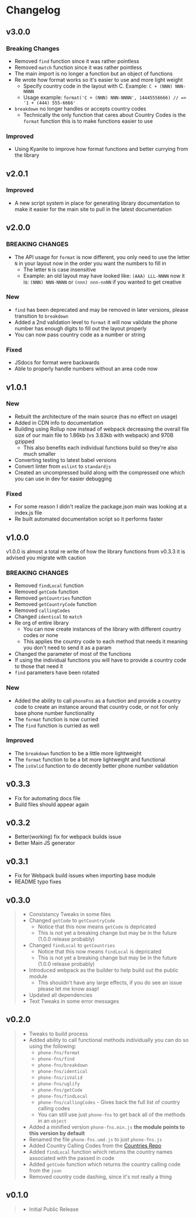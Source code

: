 # Changelog

## v3.0.0

### Breaking Changes

- Removed `find` function since it was rather pointless
- Removed `match` function since it was rather pointless
- The main import is no longer a function but an object of functions
- Re wrote how format works so it's easier to use and more light weight
  - Specify country code in the layout with C. Example: `C + (NNN) NNN-NNNN`
  - Usage example: `format('C + (NNN) NNN-NNNN', 14445556666) // => '1 + (444) 555-6666'`
- `breakdown` no longer handles or accepts country codes
  - Technically the only function that cares about Country Codes is the `format` function this is to make functions easier to use

### Improved

- Using Kyanite to improve how format functions and better currying from the library

## v2.0.1

### Improved

- A new script system in place for generating library documentation to make it easier for the main site to pull in the latest documentation

## v2.0.0

### BREAKING CHANGES

- The API usage for `format` is now different, you only need to use the letter `N` in your layout now in the order you want the numbers to fill in
  - The letter `N` is case insensitive
  - Example: an old layout may have looked like: `(AAA) LLL-NNNN` now it is: `(NNN) NNN-NNNN` or  `(nnn) nnn-nnNN` if you wanted to get creative

### New

- `find` has been deprecated and may be removed in later versions, please transition to `breakdown`
- Added a 2nd validation level to `format` it will now validate the phone number has enough digits to fill out the layout properly
- You can now pass country code as a number or string

### Fixed

- JSdocs for format were backwards
- Able to properly handle numbers without an area code now

## v1.0.1

### New

- Rebuilt the architecture of the main source (has no effect on usage)
- Added in CDN info to documentation
- Building using Rollup now instead of webpack decreasing the overall file size of our main file to 1.86kb (vs 3.83kb with webpack) and 970B gzipped
  - This also benefits each individual functions build so they're also much smaller
- Converting testing to latest babel versions
- Convert linter from `eslint` to `standardjs`
- Created an uncompressed build along with the compressed one which you can use in dev for easier debugging

### Fixed

- For some reason I didn't realize the package.json main was looking at a index.js file
- Re built automated documentation script so it performs faster

## v1.0.0

v1.0.0 is almost a total re write of how the library functions from v0.3.3 it is advised you migrate with caution

### BREAKING CHANGES

- Removed `findLocal` function
- Removed `getCode` function
- Removed `getCountries` function
- Removed `getCountryCode` function
- Removed `callingCodes`
- Changed `identical` to `match`
- Re org of entire library
    - You can now create instances of the library with different country codes or none
    - This applies the country code to each method that needs it meaning you don't need to send it as a param
- Changed the parameter of most of the functions
- If using the individual functions you will have to provide a country code to those that need it
- `find` parameters have been rotated

### New

- Added the ability to call `phoneFns` as a function and provide a country code to create an instance around that country code, or not for only base phone number functionality
- The `format` function is now curried
- The `find` function is curried as well

### Improved

- The `breakdown` function to be a little more lightweight
- The `format` function to be a bit more lightweight and functional
- The `isValid` function to do decently better phone number validation


## v0.3.3

- Fix for automating docs file
- Build files should appear again

## v0.3.2

- Better(working) fix for webpack builds issue
- Better Main JS generator

## v0.3.1

- Fix for Webpack build issues when importing base module
- README typo fixes

## v0.3.0

> - Consistancy Tweaks in some files
> - Changed `getCode` to `getCountryCode`
>   - Notice that this now means `getCode` is depricated
>   - This is not yet a breaking change but may be in the future (1.0.0 release probably)
> - Changed `findLocal` to `getCountries`
>   - Notice that this now means `findLocal` is depricated
>   - This is not yet a breaking change but may be in the future (1.0.0 release probably)
> - Introduced webpack as the builder to help build out the public module
>   - This shouldn't have any large effects, if you do see an issue please let me know asap!
> - Updated all dependencies
> - Text Tweaks in some error messages

## v0.2.0

> - Tweaks to build process
> - Added ability to call functional methods individually you can do so using the following:
>   - `phone-fns/format`
>   - `phone-fns/find`
>   - `phone-fns/breakdown`
>   - `phone-fns/identical`
>   - `phone-fns/isValid`
>   - `phone-fns/uglify`
>   - `phone-fns/getCode`
>   - `phone-fns/findLocal`
>   - `phone-fns/callingCodes` - Gives back the full list of country calling codes
>   - You can still use just `phone-fns` to get back all of the methods in an `object`
> - Added a minified version `phone-fns.min.js` **the module points to this version by default**
> - Renamed the file `phone-fns.umd.js` to just `phone-fns.js`
> - Added Country Calling Codes from the [Countries Repo](https://github.com/mledoze/countries)
> - Added `findLocal` function which returns the country names associated with the passed in code
> - Added `getCode` function which returns the country calling code from the `json`
> - Removed country code dashing, since it's not really a thing

## v0.1.0

> - Initial Public Release
